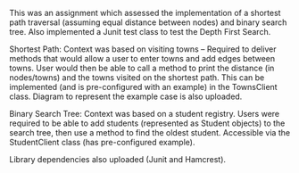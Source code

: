This was an assignment which assessed the implementation of a shortest path traversal (assuming equal distance between nodes) and binary search tree. Also implemented a Junit test class to test the Depth First Search.

Shortest Path:
Context was based on visiting towns – Required to deliver methods that would allow a user to enter towns and add edges between towns. User would then be able to call a method to print the distance (in nodes/towns) and the towns visited on the shortest path. This can be implemented (and is pre-configured with an example) in the TownsClient class. Diagram to represent the example case is also uploaded.

Binary Search Tree:
Context was based on a student registry. Users were required to be able to add students (represented as Student objects) to the search tree, then use a method to find the oldest student. Accessible via the StudentClient class (has pre-configured example).

Library dependencies also uploaded (Junit and Hamcrest).
